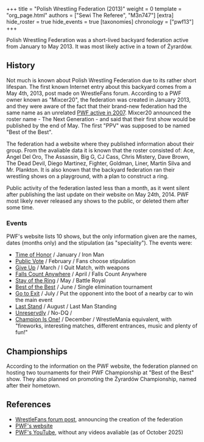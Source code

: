 +++
title = "Polish Wrestling Federation (2013)"
weight = 0
template = "org_page.html"
authors = ["Sewi The Referee", "M3n747"]
[extra]
hide_roster = true
hide_events = true
[taxonomies]
chronology = ["pwf13"]
+++

Polish Wrestling Federation was a short-lived backyard federation active from January to May 2013. It was most likely active in a town of Żyrardów.

## History

Not much is known about Polish Wrestling Federation due to its rather short lifespan. The first known Internet entry about this backyard comes from a May 4th, 2013, post made on WrestleFans forum. According to a PWF owner known as "Mixcer20", the federation was created in January 2013, and they were aware of the fact that their brand-new federation had the same name as an unrelated [PWF active in 2007](@/o/pwf07.md). Mixcer20 announced the roster name - The Next Generation - and said that their first show would be published by the end of May. The first "PPV" was supposed to be named "Best of the Best". 

The federation had a website where they published information about their group. From the avaliable data it is known that the roster consisted of: Ace, Angel Del Oro, The Assassin, Big G, CJ Cass, Chris Mistery, Dave Brown, The Dead Devil, Diego Martinez, Fighter, Goldman, Liner, Martin Silva and Mr. Plankton. It is also known that the backyard federation ran their wrestling shows on a playground, with a plan to construct a ring.

Public activity of the federation lasted less than a month, as it went silent after publishing the last update on their website on May 24th, 2014. PWF most likely never released any shows to the public, or deleted them after some time.

### Events

PWF's website lists 10 shows, but the only information given are the names, dates (months only) and the stipulation (as "speciality"). The events were:

* [Time of Honor][show-01] / January / Iron Man
* [Public Vote][show-02] / February / Fans choose stipulation
* [Give Up][show-03] / March / I Quit Match, with weapons
* [Falls Count Anywhere][show-04] / April / Falls Count Anywhere
* [Stay of the Ring][show-05] / May / Battle Royal
* [Best of the Best][show-06] / June / Single elimination tournament
* [Go to Exit][show-07] / July / Put the opponent into the boot of a nearby car to win the main event
* [Last Stand][show-08] / August / Last Man Standing
* [Unreservdly][show-09] / No-DQ / 
* [Champion Is One!][show-10] / December / WrestleMania equivalent, with "fireworks, interesting matches, different entrances, music and plenty of fun!"

## Championships

According to the information on the PWF website, the federation planned on hosting two tournaments for their PWF Championship at "Best of the Best" show. They also planned on promoting the Żyrardów Championship, named after their hometown.

## References

* [WrestleFans forum post](https://wrestlefans.pl/forum/viewtopic.php?f=59&t=35583), announcing the creation of the federation
* [PWF's website](https://polishwrestling.weebly.com/index.html)
* [PWF's YouTube](https://www.youtube.com/user/OfficialPwf), without any videos avaliable (as of October 2025)

[show-01]: https://polishwrestling.weebly.com/time-of-honor.html
[show-02]: https://polishwrestling.weebly.com/public-vote.html
[show-03]: https://polishwrestling.weebly.com/give-up.html
[show-04]: https://polishwrestling.weebly.com/falls-count-anywhere.html
[show-05]: https://polishwrestling.weebly.com/stay-of-the-ring.html
[show-06]: https://polishwrestling.weebly.com/best-of-the-best.html
[show-07]: https://polishwrestling.weebly.com/go-to-exit.html
[show-08]: https://polishwrestling.weebly.com/last-stand.html
[show-09]: https://polishwrestling.weebly.com/unreservdly.html
[show-10]: https://polishwrestling.weebly.com/champion-is-one.html
